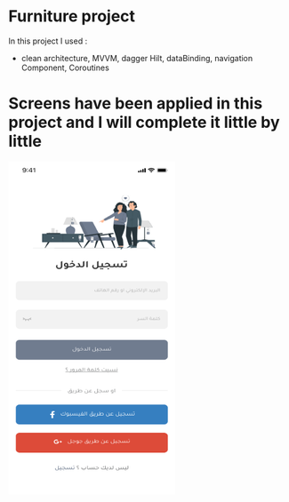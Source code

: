 # Furniture project

In this project I used : 
 - clean architecture, MVVM, dagger Hilt, dataBinding, navigation Component, Coroutines
 
# Screens have been applied in this project and I will complete it little by little
 
 <img src="/android_task-master/screens/1.png" width="300" height="600">
